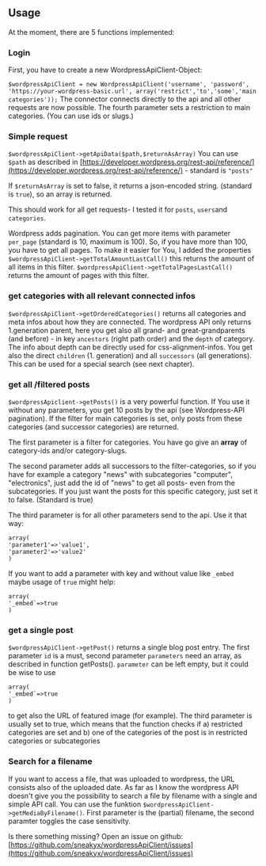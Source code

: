 ## Usage
At the moment, there are 5 functions implemented:

### Login
First, you have to create a new WordpressApiClient-Object:

`$wordpressApiClient = new WordpressApiClient('username', 'password', 'https://your-wordpress-basic.url', array('restrict','to','some','main categories'));`
The connector connects directly to the api and all other requests are now possible. The fourth parameter sets a restriction to main categories. (You can use ids or slugs.) 

### Simple request
`$wordpressApiClient->getApiData($path,$returnAsArray)`
You can use `$path` as described in [https://developer.wordpress.org/rest-api/reference/](https://developer.wordpress.org/rest-api/reference/) - standard is `"posts"`

If `$returnAsArray` is set to false, it returns a json-encoded string. (standard is `true`), so an array is returned.

This should work for all get requests- I tested it for `posts`, `users`and `categories`.

Wordpress adds pagination. You can get more items with parameter `per_page` (standard is 10, maximum is 100). 
So, if you have more than 100, you have to get all pages. To make it easier for You, I added the properties
`$wordpressApiClient->getTotalAmountLastCall()` this returns the amount of all items in this filter.
`$wordpressApiClient->getTotalPagesLastCall()` returns the amount of pages with this filter. 

### get categories with all relevant connected infos

`$wordpressApiClient->getOrderedCategories()` returns all categories and meta infos about how they are connected. 
The wordpress API only returns 1.generation parent, here you get also all grand- and great-grandparents (and before) - in key `ancestors` (right path order) and the `depth` of category.
The info about depth can be directly used for css-alignment-infos.
You get also the direct `children` (1. generation) and all `successors` (all generations). This can be used for a special search (see next chapter).

### get all /filtered posts
`$wordpressApiclient->getPosts()` is a very powerful function.
If You use it without any parameters, you get 10  posts by the api (see Wordpress-API pagination). If the filter for main categories is set, only posts from these categories (and successor categories) are returned.

The first parameter is a filter for categories. You have go give an **array** of category-ids and/or category-slugs. 

The second parameter adds all successors to the filter-categories, so if you have for example a category "news" with subcategories "computer", 
"electronics", just add the id of "news" to get all posts- even from the subcategories.
If you just want the posts for this specific category, just set it to false.
(Standard is true)   

The third parameter is for all other parameters send to the api. Use it that way:
```
array(
'parameter1'=>'value1',
'parameter2'=>'value2'
)
```
If you want to add a parameter with key and without value like `_embed` maybe usage of `true` might help:
```
array(
'_embed`=>true
)
``` 

### get a single post
`$wordpressApiClient->getPost()` returns a single blog post entry.
The first parameter `id` is a must, second parameter `parameters` need an array, as described in function getPosts().
`parameter` can be left empty, but it could be wise to use 
```
array(
'_embed`=>true
)
``` 
to get also the URL of featured image (for example). 
The third parameter is usually set to true, which means that the function checks if 
a) restricted categories are set and 
b) one of the categories of the post is in restricted categories or subcategories


### Search for a filename
If you want to access a file, that was uploaded to wordpress, the URL consists also of the uploaded date.
As far as I know the wordpress API doesn't give you the possibility to search a file by filename with a single and simple API call.
You can use the funktion `$wordpressApiClient->getMediaByFilename()`.
First parameter is the (partial) filename, the second paramter toggles the case sensitivity.

Is there something missing? Open an issue on github: [https://github.com/sneakyx/wordpressApiClient/issues](https://github.com/sneakyx/wordpressApiClient/issues)
